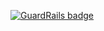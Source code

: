 
[![GuardRails badge](https://badges.production.guardrails.io/moul/42am-logos.svg)](https://www.guardrails.io)
